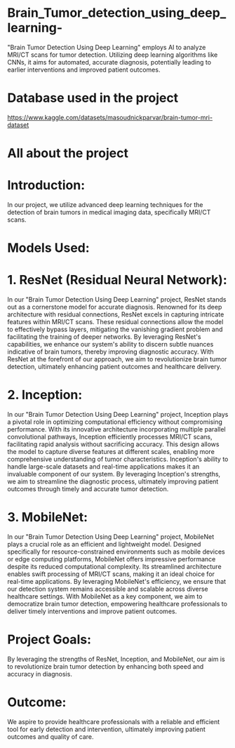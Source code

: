 # Brain_Tumor_detection_using_deep_learning-
"Brain Tumor Detection Using Deep Learning" employs AI to analyze MRI/CT scans for tumor detection. Utilizing deep learning algorithms like CNNs, it aims for automated, accurate diagnosis, potentially leading to earlier interventions and improved patient outcomes.

# Database used in the project
https://www.kaggle.com/datasets/masoudnickparvar/brain-tumor-mri-dataset

# All about the project

# Introduction:
In our project, we utilize advanced deep learning techniques for the detection of brain tumors in medical imaging data, specifically MRI/CT scans.

# Models Used:

# 1. ResNet (Residual Neural Network):
In our "Brain Tumor Detection Using Deep Learning" project, ResNet stands out as a cornerstone model for accurate diagnosis. Renowned for its deep architecture with residual connections, ResNet excels in capturing intricate features within MRI/CT scans. These residual connections allow the model to effectively bypass layers, mitigating the vanishing gradient problem and facilitating the training of deeper networks. By leveraging ResNet's capabilities, we enhance our system's ability to discern subtle nuances indicative of brain tumors, thereby improving diagnostic accuracy. With ResNet at the forefront of our approach, we aim to revolutionize brain tumor detection, ultimately enhancing patient outcomes and healthcare delivery.

# 2. Inception:
In our "Brain Tumor Detection Using Deep Learning" project, Inception plays a pivotal role in optimizing computational efficiency without compromising performance. With its innovative architecture incorporating multiple parallel convolutional pathways, Inception efficiently processes MRI/CT scans, facilitating rapid analysis without sacrificing accuracy. This design allows the model to capture diverse features at different scales, enabling more comprehensive understanding of tumor characteristics. Inception's ability to handle large-scale datasets and real-time applications makes it an invaluable component of our system. By leveraging Inception's strengths, we aim to streamline the diagnostic process, ultimately improving patient outcomes through timely and accurate tumor detection.
   
# 3. MobileNet:
In our "Brain Tumor Detection Using Deep Learning" project, MobileNet plays a crucial role as an efficient and lightweight model. Designed specifically for resource-constrained environments such as mobile devices or edge computing platforms, MobileNet offers impressive performance despite its reduced computational complexity. Its streamlined architecture enables swift processing of MRI/CT scans, making it an ideal choice for real-time applications. By leveraging MobileNet's efficiency, we ensure that our detection system remains accessible and scalable across diverse healthcare settings. With MobileNet as a key component, we aim to democratize brain tumor detection, empowering healthcare professionals to deliver timely interventions and improve patient outcomes.
   
# Project Goals:
By leveraging the strengths of ResNet, Inception, and MobileNet, our aim is to revolutionize brain tumor detection by enhancing both speed and accuracy in diagnosis.

# Outcome:
We aspire to provide healthcare professionals with a reliable and efficient tool for early detection and intervention, ultimately improving patient outcomes and quality of care.

